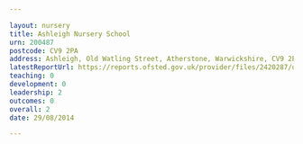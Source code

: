 ```yaml
---

layout: nursery
title: Ashleigh Nursery School
urn: 200487
postcode: CV9 2PA
address: Ashleigh, Old Watling Street, Atherstone, Warwickshire, CV9 2PA
latestReportUrl: https://reports.ofsted.gov.uk/provider/files/2420287/urn/200487.pdf
teaching: 0
development: 0
leadership: 2
outcomes: 0
overall: 2
date: 29/08/2014

---
```

